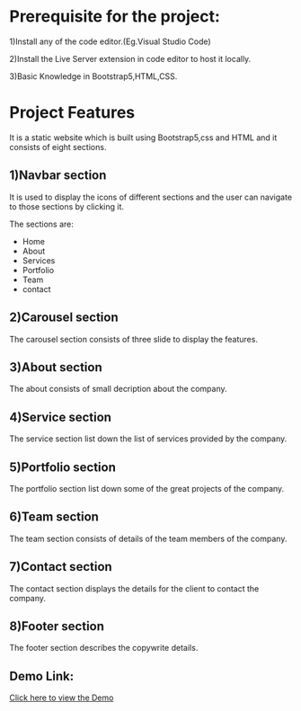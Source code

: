 # Prerequisite for the project:

1)Install any of the code editor.(Eg.Visual Studio Code)

2)Install the Live Server extension in code editor to host it locally.

3)Basic Knowledge in Bootstrap5,HTML,CSS.

# Project Features

It is a static website which is built using Bootstrap5,css and HTML and it consists of eight sections.

## 1)Navbar section

It is used to display the icons of different sections and the user can navigate to those sections by clicking it.

The sections are:
- Home
- About
- Services
- Portfolio
- Team
- contact

## 2)Carousel section

The carousel section consists of three slide to display the features.

## 3)About section

The about consists of small decription about the company.

## 4)Service section

The service section list down the list of services provided by the company.

## 5)Portfolio section

The portfolio section list down some of the great projects of the company.

## 6)Team section

The team section consists of details of the team members of the company.

## 7)Contact section

The contact section displays the details for the client to contact the company.

## 8)Footer section

The footer section describes the copywrite details.


## Demo Link:

[Click here to view the Demo](https://drive.google.com/file/d/1OrgwrT2_shSjjKvGIcvSb9b5BqaQmMSj/view?usp=drivesdk)
